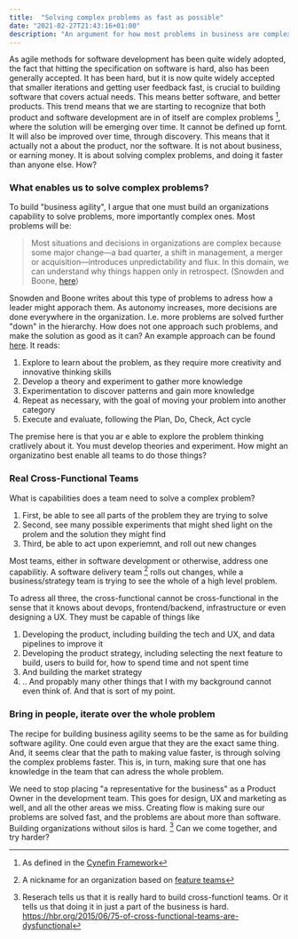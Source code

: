 ```yaml
---
title:  "Solving complex problems as fast as possible"
date: "2021-02-27T21:43:16+01:00"
description: "An argument for how most problems in business are complex, and how teams with different backgrounds will be better suited to solve these problems than 'silos' or 'deliery machines'"
---
```


As agile methods for software development has been quite widely adopted, the fact that hitting the specification on software is hard, also has been generally accepted. It has been hard, but it is now quite widely accepted that smaller iterations and getting user feedback fast, is crucial to building software that covers actual needs. This means better software, and better products. This trend means that we are starting to recognize that both product and software development are in of itself are complex problems [^1], where the solution will be emerging over time. It cannot be defined up fornt. It will also be improved over time, through discovery. This means that it actually not a about the product, nor the software. It is not about business, or earning money. It is about solving complex problems, and doing it faster than anyone else. How?

 ### What enables us to solve complex problems?
 To build "business agility", I argue that one must build an organizations capability to solve problems, more importantly complex ones. Most problems will be:

 > Most situations and decisions in organizations are complex because some major change—a bad quarter, a shift in management, a merger or acquisition—introduces unpredictability and flux. In this domain, we can understand why things happen only in retrospect. (Snowden and Boone, [here](https://hbr.org/2007/11/a-leaders-framework-for-decision-making))
 
 Snowden and Boone writes about this type of problems to adress how a leader might apporach them. As autonomy increases, more decisions are done everywhere in the organization. I.e. more problems are solved further "down" in the hierarchy. How does not one approach such problems, and make the solution as good as it can? An example approach can be found [here](https://txm.com/making-sense-problems-cynefin-framework/). It reads:

1. Explore to learn about the problem, as they require more creativity and innovative thinking skills
2. Develop a theory and experiment to gather more knowledge
3. Experimentation to discover patterns and gain more knowledge
4. Repeat as necessary, with the goal of moving your problem into another category
5. Execute and evaluate, following the Plan, Do, Check, Act cycle

The premise here is that you ar e able to explore the problem thinking cratlively about it. You must develop theories and experiment. How might an organizatino best enable all teams to do those things? 

 ### Real Cross-Functional Teams
What is capabilities does a team need to solve a complex problem?

1. First, be able to see all parts of the problem they are trying to solve
2. Second, see many possible experiments that might shed light on the prolem and the solution they might find
3. Third, be able to act upon experiemnt, and roll out new changes

Most teams, either in software development or otherwise, address one capabilitiy.
A software delivery team [^4] rolls out changes, while a business/strategy team is trying to see the whole of a high level problem.

To adress all three,  the cross-functional cannot be cross-functional in the sense that it knows about devops, frontend/backend, infrastructure or even designing a UX. They must be capable of things like
1. Developing the product, including building the tech and UX, and data pipelines to improve it
2. Developing the product strategy, including selecting the next feature to build, users to build for, how to spend time and not spent time
3. And building the market strategy
4. .. And propably many other things that I with my background cannot even think of. And that is sort of my point.


 ### Bring in people, iterate over the whole problem
The recipe for building business agility seems to be the same as for building software agility. One could even argue that they are the exact same thing. And, it seems clear that the path to making value faster, is through solving the complex problems faster. This is, in turn, making sure that one has knowledge in the team that can adress the whole problem.

We need to stop placing "a representative for the business" as a Product Owner in the development team. This goes for design, UX and marketing as well, and all the other areas we miss. Creating flow is making sure our problems are solved fast, and the problems are about more than software. Building organizations without silos is hard. [^3] Can we come together, and try harder?


[^1]: As defined in the [Cynefin Framework](https://en.wikipedia.org/wiki/Cynefin_framework)
[^3]: Reserach tells us that it is really hard to build cross-functionl teams. Or it tells us that doing it in just a part of the business is hard. https://hbr.org/2015/06/75-of-cross-functional-teams-are-dysfunctional
[^4]: A nickname for an organization based on [feature teams](https://svpg.com/product-vs-feature-teams/)